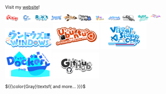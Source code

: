 Visit my [website](https://reihan.org)!

<div style="display:flex;">
  <a href="https://laravel.com"><img src="assets/LaravelTransparent.png" alt="laravel" width="150"></a>
  <a href="https://www.mingw-w64.org/"><img src="assets/C.png" alt="c" width="150"></a>
  <a href="https://react.dev"><img src="assets/React.png" alt="react" width="150"></a>
  <a href="https://www.typescriptlang.org/"><img src="assets/TypeScript.png" alt="typescript" width="150"></a>
  <a href="https://bun.sh/"><img src="assets/BunLogo.png" alt="bun" width="150"></a>
  <a href="https://htmx.org/"><img src="assets/htmx.png" alt="htmx" width="150"></a>
  <a href="https://vite.dev/"><img src="assets/Vite.png" alt="vite" width="150"></a>
  <a href="https://tailwindcss.com"><img src="assets/Tailwindcss.png" alt="tailwind" width="150"></a>
  <a href="https://www.w3.org/Style/CSS/"><img src="assets/CSS完全に理解した.png" alt="css" width="150"></a>
  <a href="https://go.dev"><img src="assets/Golang.png" alt="go" width="150"></a>
  <a href="https://elysiajs.com"><img src="assets/ElysiaJSLogo.png" alt="elysia" width="110"></a>
</div>

<div>
  <a href="http://www.willghatch.net/blog/misc/windows-is-terrible.html"><img src="assets/Windows.png" alt="windows" width="150"></a>
  <a href="http://ubuntu.com"><img src="assets/Ubuntu.png" alt="ubuntu" width="150"></a>
  <a href="https://code.visualstudio.com/"><img src="assets/VisualStudioCode.png" alt="vscode" width="150"></a>
  <a href="https://docker.com"><img src="assets/DockerLogo.png" alt="docker" width="150"></a>
  <a href="https://github.com"><img src="assets/GitHub.png" alt="github" width="150"></a>
</div>

${{\color{Gray}\textsf{  and more... \}}}\$
